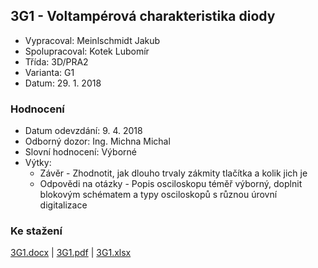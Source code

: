 ## 3G1 - Voltampérová charakteristika diody
 - Vypracoval: Meinlschmidt Jakub
 - Spolupracoval: Kotek Lubomír
 - Třída: 3D/PRA2
 - Varianta: G1
 - Datum: 29. 1. 2018

### Hodnocení
 - Datum odevzdání: 9. 4. 2018
 - Odborný dozor: Ing. Michna Michal
 - Slovní hodnocení: Výborné
 - Výtky:
     - Závěr - Zhodnotit, jak dlouho trvaly zákmity tlačítka a kolik jich je
     - Odpovědi na otázky - Popis osciloskopu téměř výborný, doplnit blokovým schématem a typy osciloskopů s různou úrovní digitalizace
     
### Ke stažení
[3G1.docx](https://github.com/jmeinlschmidt/mereni-sps-cl/blob/master/3G/3G1/3G1.docx) | [3G1.pdf](https://github.com/jmeinlschmidt/mereni-sps-cl/blob/master/3G/3G1/3G1.pdf) | [3G1.xlsx](https://github.com/jmeinlschmidt/mereni-sps-cl/blob/master/3G/3G1/3G1.xlsx)
